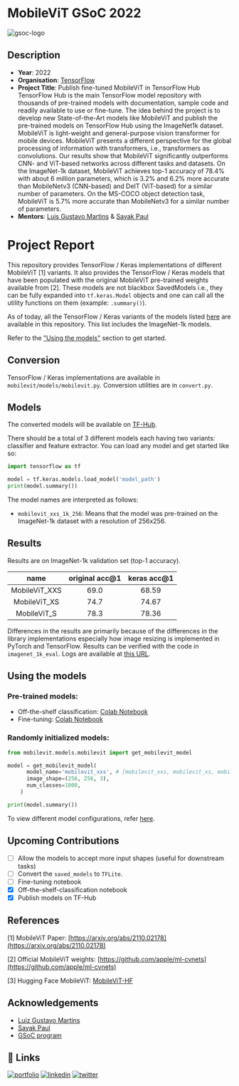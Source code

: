 # MobileViT GSoC 2022

![gsoc-logo](https://user-images.githubusercontent.com/41967348/172765420-eacd5b21-2f9e-4ca1-8869-8df53d2589a5.png)

## Description

* **Year**: 2022
* **Organisation**: [TensorFlow](https://www.tensorflow.org/)
* **Project Title**: Publish fine-tuned MobileViT in TensorFlow Hub
TensorFlow Hub is the main TensorFlow model repository with thousands of pre-trained models with documentation, sample code and readily available to use or fine-tune. The idea behind the project is to develop new State-of-the-Art models like MobileViT and publish the pre-trained models on TensorFlow Hub using the ImageNet1k dataset. MobileViT is light-weight and general-purpose vision transformer for mobile devices. MobileViT presents a different perspective for the global processing of information with transformers, i.e., transformers as convolutions. Our results show that MobileViT significantly outperforms CNN- and ViT-based networks across different tasks and datasets. On the ImageNet-1k dataset, MobileViT achieves top-1 accuracy of 78.4% with about 6 million parameters, which is 3.2% and 6.2% more accurate than MobileNetv3 (CNN-based) and DeIT (ViT-based) for a similar number of parameters. On the MS-COCO object detection task, MobileViT is 5.7% more accurate than MobileNetv3 for a similar number of parameters. 
* **Mentors**: [Luis Gustavo Martins](https://twitter.com/gusthema) & [Sayak Paul](https://twitter.com/RisingSayak) 

# Project Report

This repository provides TensorFlow / Keras implementations of different MobileViT [1] variants. It also provides the TensorFlow / Keras models that have been populated with the original MobileViT pre-trained weights available from [2]. These models are not blackbox SavedModels i.e., they can be fully expanded into `tf.keras.Model` objects and one can call all the utility functions on them (example: `.summary()`).

As of today, all the TensorFlow / Keras variants of the models listed [here](https://github.com/apple/ml-cvnets/blob/main/docs/source/en/general/README-model-zoo.md) are available in this repository. This list includes the ImageNet-1k models.

Refer to the ["Using the models"](https://github.com/sayannath/MobileViT-GSoC#using-the-models) section to get started. 

## Conversion

TensorFlow / Keras implementations are available in `mobilevit/models/mobilevit.py`. Conversion utilities are in `convert.py`.

## Models

The converted models will be available on [TF-Hub](https://tfhub.dev).

There should be a total of 3 different models each having two variants: classifier and feature extractor. You can load any model and get started like so:

```py
import tensorflow as tf

model = tf.keras.models.load_model('model_path')
print(model.summary())
```

The model names are interpreted as follows:

* `mobilevit_xxs_1k_256`: Means that the model was pre-trained on the ImageNet-1k dataset with a resolution of 256x256.

## Results

Results are on ImageNet-1k validation set (top-1 accuracy).

|      name     | original acc@1 | keras acc@1 |
|:-------------:|:--------------:|:-----------:|
| MobileViT_XXS |      69.0      |    68.59    |
|  MobileViT_XS |      74.7      |    74.67    |
|  MobileViT_S  |      78.3      |    78.36    |

Differences in the results are primarily because of the differences in the library implementations especially how image resizing is implemented in PyTorch and TensorFlow. Results can be verified with the code in `imagenet_1k_eval`. Logs are available at [this URL](https://tensorboard.dev/experiment/uyWNZmrwQwW0c87qTjiMOw/#scalars).


## Using the models

### Pre-trained models:
  * Off-the-shelf classification: [Colab Notebook](https://colab.research.google.com/github/sayannath/MobileViT-GSoC/blob/main/notebooks/classification.ipynb) 
  * Fine-tuning: [Colab Notebook]()

### Randomly initialized models:

```py
from mobilevit.models.mobilevit import get_mobilevit_model

model = get_mobilevit_model(
      model_name='mobilevit_xxs', # [mobilevit_xxs, mobilevit_xs, mobilevit_s]
      image_shape=(256, 256, 3),
      num_classes=1000,
    )

print(model.summary())
```

To view different model configurations, refer [here](https://github.com/sayannath/MobileViT-GSoC/blob/main/configs/model_config.py).

## Upcoming Contributions

- [ ] Allow the models to accept more input shapes (useful for downstream tasks)
- [ ] Convert the `saved_models` to `TFLite`. 
- [ ] Fine-tuning notebook 
- [x] Off-the-shelf-classification notebook
- [x] Publish models on TF-Hub

## References

[1] MobileViT Paper: [https://arxiv.org/abs/2110.02178](https://arxiv.org/abs/2110.02178)

[2] Official MobileViT weights: [https://github.com/apple/ml-cvnets](https://github.com/apple/ml-cvnets)

[3] Hugging Face MobileViT: [MobileViT-HF](https://huggingface.co/docs/transformers/v4.22.2/en/model_doc/mobilevit#mobilevit)

## Acknowledgements

* [Luiz Gustavo Martins](https://twitter.com/gusthema)
* [Sayak Paul](https://github.com/RisingSayak) 
* [GSoC program](https://summerofcode.withgoogle.com)


## 🔗 Links
[![portfolio](https://img.shields.io/badge/my_portfolio-000?style=for-the-badge&logo=ko-fi&logoColor=white)](https://sayannath.biz/)
[![linkedin](https://img.shields.io/badge/linkedin-0A66C2?style=for-the-badge&logo=linkedin&logoColor=white)](https://www.linkedin.com/in/sayannath235/)
[![twitter](https://img.shields.io/badge/twitter-1DA1F2?style=for-the-badge&logo=twitter&logoColor=white)](https://twitter.com/sayannath2350)
